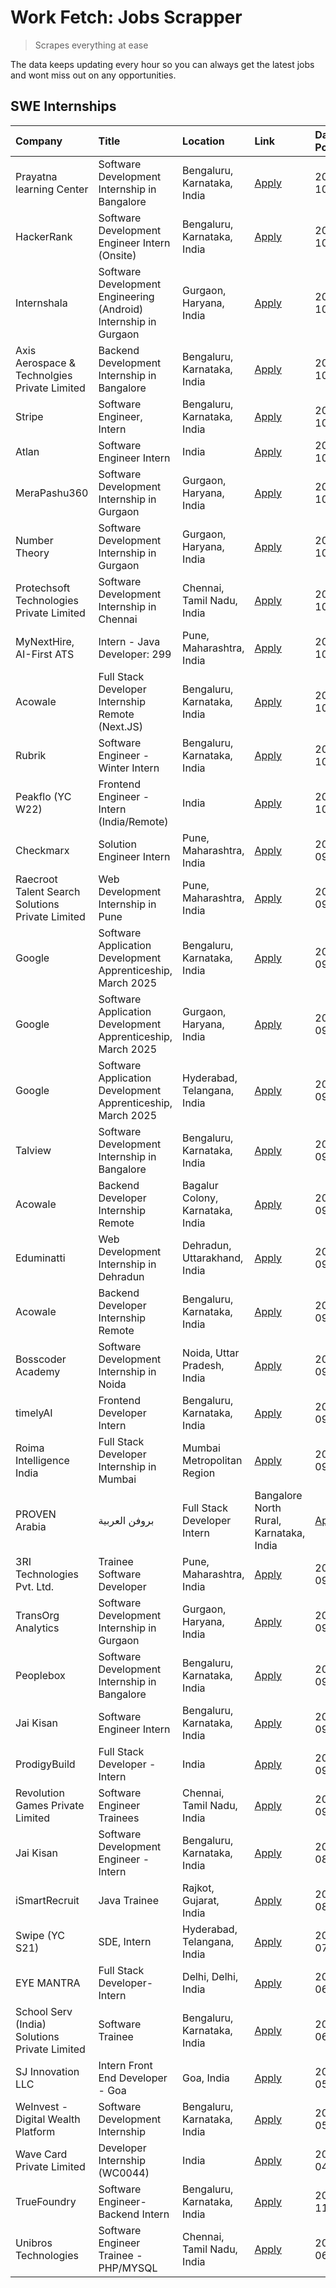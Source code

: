 # Work Fetch: Jobs Scrapper
> Scrapes everything at ease

The data keeps updating every hour so you can always get the latest jobs and wont miss out on any opportunities.

## SWE Internships
<!--START_SECTION:workfetch-->
| Company                                          | Title                                                            | Location                                | Link                                                                                                                                                                                                                                                                              | Date Posted   |
|:-------------------------------------------------|:-----------------------------------------------------------------|:----------------------------------------|:----------------------------------------------------------------------------------------------------------------------------------------------------------------------------------------------------------------------------------------------------------------------------------|:--------------|
| Prayatna learning Center                         | Software Development Internship in Bangalore                     | Bengaluru, Karnataka, India             | [Apply](https://in.linkedin.com/jobs/view/software-development-internship-in-bangalore-at-prayatna-learning-center-4045231688?position=55&pageNum=0&refId=hD47Er%2FtF6rGyy0DOYDNIA%3D%3D&trackingId=wnoAuNbUHprR9sfr7IynlA%3D%3D)                                                 | 2024-10-08    |
| HackerRank                                       | Software Development Engineer Intern (Onsite)                    | Bengaluru, Karnataka, India             | [Apply](https://in.linkedin.com/jobs/view/software-development-engineer-intern-onsite-at-hackerrank-4040131804?position=33&pageNum=0&refId=hD47Er%2FtF6rGyy0DOYDNIA%3D%3D&trackingId=1Iz4dnHZNgP1nbaLsdu1lQ%3D%3D)                                                                | 2024-10-07    |
| Internshala                                      | Software Development Engineering (Android) Internship in Gurgaon | Gurgaon, Haryana, India                 | [Apply](https://in.linkedin.com/jobs/view/software-development-engineering-android-internship-in-gurgaon-at-internshala-4043996988?position=17&pageNum=0&refId=hD47Er%2FtF6rGyy0DOYDNIA%3D%3D&trackingId=Rigmx%2FWoX8pyY7%2BMwZr6rw%3D%3D)                                        | 2024-10-06    |
| Axis Aerospace & Technolgies Private Limited     | Backend Development Internship in Bangalore                      | Bengaluru, Karnataka, India             | [Apply](https://in.linkedin.com/jobs/view/backend-development-internship-in-bangalore-at-axis-aerospace-technolgies-private-limited-4043996963?position=35&pageNum=0&refId=hD47Er%2FtF6rGyy0DOYDNIA%3D%3D&trackingId=21vFI4P%2FGNlr6JlCuONjwA%3D%3D)                              | 2024-10-06    |
| Stripe                                           | Software Engineer, Intern                                        | Bengaluru, Karnataka, India             | [Apply](https://in.linkedin.com/jobs/view/software-engineer-intern-at-stripe-4008214242?position=5&pageNum=0&refId=hD47Er%2FtF6rGyy0DOYDNIA%3D%3D&trackingId=y%2Bu2hjC5kLtxJZqL6WstVQ%3D%3D)                                                                                      | 2024-10-05    |
| Atlan                                            | Software Engineer Intern                                         | India                                   | [Apply](https://in.linkedin.com/jobs/view/software-engineer-intern-at-atlan-4040478822?position=22&pageNum=0&refId=hD47Er%2FtF6rGyy0DOYDNIA%3D%3D&trackingId=MKLdwoEwcAQSCzLkR0EVRg%3D%3D)                                                                                        | 2024-10-04    |
| MeraPashu360                                     | Software Development Internship in Gurgaon                       | Gurgaon, Haryana, India                 | [Apply](https://in.linkedin.com/jobs/view/software-development-internship-in-gurgaon-at-merapashu360-4042419113?position=24&pageNum=0&refId=hD47Er%2FtF6rGyy0DOYDNIA%3D%3D&trackingId=EJcR767hXHey5BFON8QzbQ%3D%3D)                                                               | 2024-10-04    |
| Number Theory                                    | Software Development Internship in Gurgaon                       | Gurgaon, Haryana, India                 | [Apply](https://in.linkedin.com/jobs/view/software-development-internship-in-gurgaon-at-number-theory-4042414715?position=28&pageNum=0&refId=hD47Er%2FtF6rGyy0DOYDNIA%3D%3D&trackingId=Wf9MUf2gWpK2QcJPM%2F%2Bzpg%3D%3D)                                                          | 2024-10-04    |
| Protechsoft Technologies Private Limited         | Software Development Internship in Chennai                       | Chennai, Tamil Nadu, India              | [Apply](https://in.linkedin.com/jobs/view/software-development-internship-in-chennai-at-protechsoft-technologies-private-limited-4042416658?position=31&pageNum=0&refId=hD47Er%2FtF6rGyy0DOYDNIA%3D%3D&trackingId=lPa05%2BheKn4lnWHONvbOzw%3D%3D)                                 | 2024-10-04    |
| MyNextHire, AI-First ATS                         | Intern - Java Developer: 299                                     | Pune, Maharashtra, India                | [Apply](https://in.linkedin.com/jobs/view/intern-java-developer-299-at-mynexthire-ai-first-ats-4040867640?position=43&pageNum=0&refId=hD47Er%2FtF6rGyy0DOYDNIA%3D%3D&trackingId=sm5pEo%2Bb2w%2BWsgdQzin3yQ%3D%3D)                                                                 | 2024-10-04    |
| Acowale                                          | Full Stack Developer Internship Remote (Next.JS)                 | Bengaluru, Karnataka, India             | [Apply](https://in.linkedin.com/jobs/view/full-stack-developer-internship-remote-next-js-at-acowale-4041816227?position=27&pageNum=0&refId=hD47Er%2FtF6rGyy0DOYDNIA%3D%3D&trackingId=YZibsdaSjbiP0j4vyE9O3Q%3D%3D)                                                                | 2024-10-03    |
| Rubrik                                           | Software Engineer - Winter Intern                                | Bengaluru, Karnataka, India             | [Apply](https://in.linkedin.com/jobs/view/software-engineer-winter-intern-at-rubrik-4006567784?position=15&pageNum=0&refId=hD47Er%2FtF6rGyy0DOYDNIA%3D%3D&trackingId=pL9jaPN%2Fow4E50eDG97aNQ%3D%3D)                                                                              | 2024-10-02    |
| Peakflo (YC W22)                                 | Frontend Engineer - Intern (India/Remote)                        | India                                   | [Apply](https://in.linkedin.com/jobs/view/frontend-engineer-intern-india-remote-at-peakflo-yc-w22-4037729755?position=9&pageNum=0&refId=hD47Er%2FtF6rGyy0DOYDNIA%3D%3D&trackingId=k0hTdgrt%2B47yJZi4ZM8x6w%3D%3D)                                                                 | 2024-10-01    |
| Checkmarx                                        | Solution Engineer Intern                                         | Pune, Maharashtra, India                | [Apply](https://in.linkedin.com/jobs/view/solution-engineer-intern-at-checkmarx-4036405936?position=45&pageNum=0&refId=hD47Er%2FtF6rGyy0DOYDNIA%3D%3D&trackingId=JdaVsxtuosqm9v8YX5AGgQ%3D%3D)                                                                                    | 2024-09-27    |
| Raecroot Talent Search Solutions Private Limited | Web Development Internship in Pune                               | Pune, Maharashtra, India                | [Apply](https://in.linkedin.com/jobs/view/web-development-internship-in-pune-at-raecroot-talent-search-solutions-private-limited-4034584677?position=41&pageNum=0&refId=hD47Er%2FtF6rGyy0DOYDNIA%3D%3D&trackingId=Y3HAm9NbmMlzC5MFeQjqOg%3D%3D)                                   | 2024-09-26    |
| Google                                           | Software Application Development Apprenticeship, March 2025      | Bengaluru, Karnataka, India             | [Apply](https://in.linkedin.com/jobs/view/software-application-development-apprenticeship-march-2025-at-google-4032957527?position=2&pageNum=0&refId=hD47Er%2FtF6rGyy0DOYDNIA%3D%3D&trackingId=FbMh%2B4b8TCk%2FBEJLYLfgCg%3D%3D)                                                  | 2024-09-24    |
| Google                                           | Software Application Development Apprenticeship, March 2025      | Gurgaon, Haryana, India                 | [Apply](https://in.linkedin.com/jobs/view/software-application-development-apprenticeship-march-2025-at-google-4032958554?position=3&pageNum=0&refId=hD47Er%2FtF6rGyy0DOYDNIA%3D%3D&trackingId=uBLsscRzD%2BkV3XXUEZtdGA%3D%3D)                                                    | 2024-09-24    |
| Google                                           | Software Application Development Apprenticeship, March 2025      | Hyderabad, Telangana, India             | [Apply](https://in.linkedin.com/jobs/view/software-application-development-apprenticeship-march-2025-at-google-4032957528?position=4&pageNum=0&refId=hD47Er%2FtF6rGyy0DOYDNIA%3D%3D&trackingId=w%2Fnyu9mWTJUZy5SKcfGd8w%3D%3D)                                                    | 2024-09-24    |
| Talview                                          | Software Development Internship in Bangalore                     | Bengaluru, Karnataka, India             | [Apply](https://in.linkedin.com/jobs/view/software-development-internship-in-bangalore-at-talview-4033703077?position=8&pageNum=0&refId=hD47Er%2FtF6rGyy0DOYDNIA%3D%3D&trackingId=NYkIrO8kdkbkhJvNS4wPig%3D%3D)                                                                   | 2024-09-23    |
| Acowale                                          | Backend Developer Internship Remote                              | Bagalur Colony, Karnataka, India        | [Apply](https://in.linkedin.com/jobs/view/backend-developer-internship-remote-at-acowale-4030088707?position=14&pageNum=0&refId=hD47Er%2FtF6rGyy0DOYDNIA%3D%3D&trackingId=7XE3lrhRi6wckQjYaEQOnw%3D%3D)                                                                           | 2024-09-21    |
| Eduminatti                                       | Web Development Internship in Dehradun                           | Dehradun, Uttarakhand, India            | [Apply](https://in.linkedin.com/jobs/view/web-development-internship-in-dehradun-at-eduminatti-4032105381?position=19&pageNum=0&refId=hD47Er%2FtF6rGyy0DOYDNIA%3D%3D&trackingId=LuTjhqPDAo05xQ0B8nkQOQ%3D%3D)                                                                     | 2024-09-21    |
| Acowale                                          | Backend Developer Internship Remote                              | Bengaluru, Karnataka, India             | [Apply](https://in.linkedin.com/jobs/view/backend-developer-internship-remote-at-acowale-4030975489?position=7&pageNum=0&refId=hD47Er%2FtF6rGyy0DOYDNIA%3D%3D&trackingId=EF%2B136KsR%2BHhoeOmOGYWXA%3D%3D)                                                                        | 2024-09-20    |
| Bosscoder Academy                                | Software Development Internship in Noida                         | Noida, Uttar Pradesh, India             | [Apply](https://in.linkedin.com/jobs/view/software-development-internship-in-noida-at-bosscoder-academy-4031161323?position=10&pageNum=0&refId=hD47Er%2FtF6rGyy0DOYDNIA%3D%3D&trackingId=Gjp9cVMAuANtG5tdIsKQLg%3D%3D)                                                            | 2024-09-20    |
| timelyAI                                         | Frontend Developer Intern                                        | Bengaluru, Karnataka, India             | [Apply](https://in.linkedin.com/jobs/view/frontend-developer-intern-at-timelyai-4030925040?position=11&pageNum=0&refId=hD47Er%2FtF6rGyy0DOYDNIA%3D%3D&trackingId=qh197nVKKQjNFx7MsOd%2FYg%3D%3D)                                                                                  | 2024-09-20    |
| Roima Intelligence India                         | Full Stack Developer Internship in Mumbai                        | Mumbai Metropolitan Region              | [Apply](https://in.linkedin.com/jobs/view/full-stack-developer-internship-in-mumbai-at-roima-intelligence-india-4031159544?position=52&pageNum=0&refId=hD47Er%2FtF6rGyy0DOYDNIA%3D%3D&trackingId=py8YQ%2FeuFttgwrpmxmuW6g%3D%3D)                                                  | 2024-09-20    |
| PROVEN Arabia | بروفن العربية                    | Full Stack Developer Intern                                      | Bangalore North Rural, Karnataka, India | [Apply](https://in.linkedin.com/jobs/view/full-stack-developer-intern-at-proven-arabia-%D8%A8%D8%B1%D9%88%D9%81%D9%86-%D8%A7%D9%84%D8%B9%D8%B1%D8%A8%D9%8A%D8%A9-4028862862?position=60&pageNum=0&refId=hD47Er%2FtF6rGyy0DOYDNIA%3D%3D&trackingId=xRl9nD%2F69NBRTE27JJFJHw%3D%3D) | 2024-09-17    |
| 3RI Technologies Pvt. Ltd.                       | Trainee  Software Developer                                      | Pune, Maharashtra, India                | [Apply](https://in.linkedin.com/jobs/view/trainee-software-developer-at-3ri-technologies-pvt-ltd-4026688364?position=26&pageNum=0&refId=hD47Er%2FtF6rGyy0DOYDNIA%3D%3D&trackingId=9tWYv3pRMCmyEcehO2IQbg%3D%3D)                                                                   | 2024-09-15    |
| TransOrg Analytics                               | Software Development Internship in Gurgaon                       | Gurgaon, Haryana, India                 | [Apply](https://in.linkedin.com/jobs/view/software-development-internship-in-gurgaon-at-transorg-analytics-4024791052?position=59&pageNum=0&refId=hD47Er%2FtF6rGyy0DOYDNIA%3D%3D&trackingId=cK7prEaTAXHDjhxyUmBCDQ%3D%3D)                                                         | 2024-09-12    |
| Peoplebox                                        | Software Development Internship in Bangalore                     | Bengaluru, Karnataka, India             | [Apply](https://in.linkedin.com/jobs/view/software-development-internship-in-bangalore-at-peoplebox-4022411601?position=13&pageNum=0&refId=hD47Er%2FtF6rGyy0DOYDNIA%3D%3D&trackingId=xHcJAWWwcOtVQ8FGmpNQ4g%3D%3D)                                                                | 2024-09-10    |
| Jai Kisan                                        | Software Engineer Intern                                         | Bengaluru, Karnataka, India             | [Apply](https://in.linkedin.com/jobs/view/software-engineer-intern-at-jai-kisan-4024075360?position=37&pageNum=0&refId=hD47Er%2FtF6rGyy0DOYDNIA%3D%3D&trackingId=OakpCyaGTNbaX3i4N6Dg%2FA%3D%3D)                                                                                  | 2024-09-09    |
| ProdigyBuild                                     | Full Stack Developer - Intern                                    | India                                   | [Apply](https://in.linkedin.com/jobs/view/full-stack-developer-intern-at-prodigybuild-4019591942?position=46&pageNum=0&refId=hD47Er%2FtF6rGyy0DOYDNIA%3D%3D&trackingId=PMHLlelVYFQabt0SIOr6fQ%3D%3D)                                                                              | 2024-09-08    |
| Revolution Games Private Limited                 | Software Engineer Trainees                                       | Chennai, Tamil Nadu, India              | [Apply](https://in.linkedin.com/jobs/view/software-engineer-trainees-at-revolution-games-private-limited-4015912927?position=29&pageNum=0&refId=hD47Er%2FtF6rGyy0DOYDNIA%3D%3D&trackingId=oIL%2BARZadziWALQP72BRVw%3D%3D)                                                         | 2024-09-02    |
| Jai Kisan                                        | Software Development Engineer - Intern                           | Bengaluru, Karnataka, India             | [Apply](https://in.linkedin.com/jobs/view/software-development-engineer-intern-at-jai-kisan-4027288169?position=32&pageNum=0&refId=hD47Er%2FtF6rGyy0DOYDNIA%3D%3D&trackingId=mhCaq8JU4QB2wPqOc4QU9g%3D%3D)                                                                        | 2024-08-22    |
| iSmartRecruit                                    | Java Trainee                                                     | Rajkot, Gujarat, India                  | [Apply](https://in.linkedin.com/jobs/view/java-trainee-at-ismartrecruit-3992301825?position=34&pageNum=0&refId=hD47Er%2FtF6rGyy0DOYDNIA%3D%3D&trackingId=Jm52sXqKdfniF6u58qg0XA%3D%3D)                                                                                            | 2024-08-06    |
| Swipe (YC S21)                                   | SDE, Intern                                                      | Hyderabad, Telangana, India             | [Apply](https://in.linkedin.com/jobs/view/sde-intern-at-swipe-yc-s21-3980368092?position=40&pageNum=0&refId=hD47Er%2FtF6rGyy0DOYDNIA%3D%3D&trackingId=DjAWfpMggPYLoKxpKKQcHQ%3D%3D)                                                                                               | 2024-07-22    |
| EYE MANTRA                                       | Full Stack Developer- Intern                                     | Delhi, Delhi, India                     | [Apply](https://in.linkedin.com/jobs/view/full-stack-developer-intern-at-eye-mantra-3960988037?position=51&pageNum=0&refId=hD47Er%2FtF6rGyy0DOYDNIA%3D%3D&trackingId=g6PvSzOLu1tW4fLyeUGx2g%3D%3D)                                                                                | 2024-06-28    |
| School Serv (India) Solutions Private Limited    | Software Trainee                                                 | Bengaluru, Karnataka, India             | [Apply](https://in.linkedin.com/jobs/view/software-trainee-at-school-serv-india-solutions-private-limited-3953917603?position=50&pageNum=0&refId=hD47Er%2FtF6rGyy0DOYDNIA%3D%3D&trackingId=jebeXHXcU%2Fq4ejijme70jA%3D%3D)                                                        | 2024-06-19    |
| SJ Innovation LLC                                | Intern Front End Developer - Goa                                 | Goa, India                              | [Apply](https://in.linkedin.com/jobs/view/intern-front-end-developer-goa-at-sj-innovation-llc-3931678611?position=21&pageNum=0&refId=hD47Er%2FtF6rGyy0DOYDNIA%3D%3D&trackingId=RHVyx3Uuvv6LSVNapccdpg%3D%3D)                                                                      | 2024-05-24    |
| WeInvest - Digital Wealth Platform               | Software Development Internship                                  | Bengaluru, Karnataka, India             | [Apply](https://in.linkedin.com/jobs/view/software-development-internship-at-weinvest-digital-wealth-platform-3912867225?position=6&pageNum=0&refId=hD47Er%2FtF6rGyy0DOYDNIA%3D%3D&trackingId=kVj6HQ7JGtKWQPKCvrcMhw%3D%3D)                                                       | 2024-05-01    |
| Wave Card Private Limited                        | Developer Internship (WC0044)                                    | India                                   | [Apply](https://in.linkedin.com/jobs/view/developer-internship-wc0044-at-wave-card-private-limited-3900079966?position=49&pageNum=0&refId=hD47Er%2FtF6rGyy0DOYDNIA%3D%3D&trackingId=xPxMy3llEMy9xohlrZpJqw%3D%3D)                                                                 | 2024-04-15    |
| TrueFoundry                                      | Software Engineer-Backend Intern                                 | Bengaluru, Karnataka, India             | [Apply](https://in.linkedin.com/jobs/view/software-engineer-backend-intern-at-truefoundry-3779508170?position=48&pageNum=0&refId=hD47Er%2FtF6rGyy0DOYDNIA%3D%3D&trackingId=amsEEFpSJkiSGt%2BEfYVg1g%3D%3D)                                                                        | 2023-11-10    |
| Unibros Technologies                             | Software Engineer Trainee - PHP/MYSQL                            | Chennai, Tamil Nadu, India              | [Apply](https://in.linkedin.com/jobs/view/software-engineer-trainee-php-mysql-at-unibros-technologies-3656599241?position=38&pageNum=0&refId=hD47Er%2FtF6rGyy0DOYDNIA%3D%3D&trackingId=OP53dyA7I%2BCthRiQI5CYzA%3D%3D)                                                            | 2023-06-12    |
<!--END_SECTION:workfetch-->

